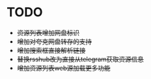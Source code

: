 # TODO

- ~~资源列表增加网盘标识~~
- ~~增加对夸克网盘转存的支持~~
- ~~增加搜索框直接解析链接~~
- ~~替换rsshub改为直接从telegram获取资源信息~~
- ~~增加资源列表web源加载更多功能~~
